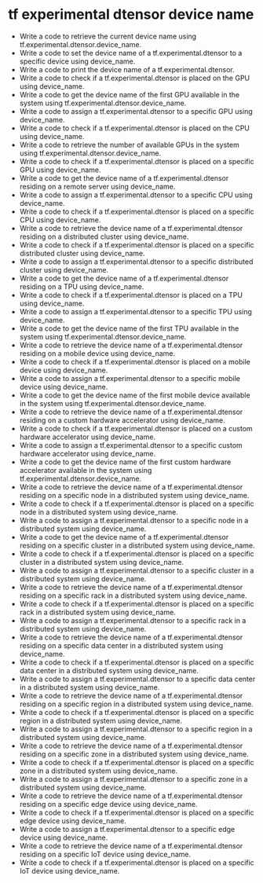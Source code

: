 # tf experimental dtensor device name

- Write a code to retrieve the current device name using tf.experimental.dtensor.device_name.
- Write a code to set the device name of a tf.experimental.dtensor to a specific device using device_name.
- Write a code to print the device name of a tf.experimental.dtensor.
- Write a code to check if a tf.experimental.dtensor is placed on the GPU using device_name.
- Write a code to get the device name of the first GPU available in the system using tf.experimental.dtensor.device_name.
- Write a code to assign a tf.experimental.dtensor to a specific GPU using device_name.
- Write a code to check if a tf.experimental.dtensor is placed on the CPU using device_name.
- Write a code to retrieve the number of available GPUs in the system using tf.experimental.dtensor.device_name.
- Write a code to check if a tf.experimental.dtensor is placed on a specific GPU using device_name.
- Write a code to get the device name of a tf.experimental.dtensor residing on a remote server using device_name.
- Write a code to assign a tf.experimental.dtensor to a specific CPU using device_name.
- Write a code to check if a tf.experimental.dtensor is placed on a specific CPU using device_name.
- Write a code to retrieve the device name of a tf.experimental.dtensor residing on a distributed cluster using device_name.
- Write a code to check if a tf.experimental.dtensor is placed on a specific distributed cluster using device_name.
- Write a code to assign a tf.experimental.dtensor to a specific distributed cluster using device_name.
- Write a code to get the device name of a tf.experimental.dtensor residing on a TPU using device_name.
- Write a code to check if a tf.experimental.dtensor is placed on a TPU using device_name.
- Write a code to assign a tf.experimental.dtensor to a specific TPU using device_name.
- Write a code to get the device name of the first TPU available in the system using tf.experimental.dtensor.device_name.
- Write a code to retrieve the device name of a tf.experimental.dtensor residing on a mobile device using device_name.
- Write a code to check if a tf.experimental.dtensor is placed on a mobile device using device_name.
- Write a code to assign a tf.experimental.dtensor to a specific mobile device using device_name.
- Write a code to get the device name of the first mobile device available in the system using tf.experimental.dtensor.device_name.
- Write a code to retrieve the device name of a tf.experimental.dtensor residing on a custom hardware accelerator using device_name.
- Write a code to check if a tf.experimental.dtensor is placed on a custom hardware accelerator using device_name.
- Write a code to assign a tf.experimental.dtensor to a specific custom hardware accelerator using device_name.
- Write a code to get the device name of the first custom hardware accelerator available in the system using tf.experimental.dtensor.device_name.
- Write a code to retrieve the device name of a tf.experimental.dtensor residing on a specific node in a distributed system using device_name.
- Write a code to check if a tf.experimental.dtensor is placed on a specific node in a distributed system using device_name.
- Write a code to assign a tf.experimental.dtensor to a specific node in a distributed system using device_name.
- Write a code to get the device name of a tf.experimental.dtensor residing on a specific cluster in a distributed system using device_name.
- Write a code to check if a tf.experimental.dtensor is placed on a specific cluster in a distributed system using device_name.
- Write a code to assign a tf.experimental.dtensor to a specific cluster in a distributed system using device_name.
- Write a code to retrieve the device name of a tf.experimental.dtensor residing on a specific rack in a distributed system using device_name.
- Write a code to check if a tf.experimental.dtensor is placed on a specific rack in a distributed system using device_name.
- Write a code to assign a tf.experimental.dtensor to a specific rack in a distributed system using device_name.
- Write a code to retrieve the device name of a tf.experimental.dtensor residing on a specific data center in a distributed system using device_name.
- Write a code to check if a tf.experimental.dtensor is placed on a specific data center in a distributed system using device_name.
- Write a code to assign a tf.experimental.dtensor to a specific data center in a distributed system using device_name.
- Write a code to retrieve the device name of a tf.experimental.dtensor residing on a specific region in a distributed system using device_name.
- Write a code to check if a tf.experimental.dtensor is placed on a specific region in a distributed system using device_name.
- Write a code to assign a tf.experimental.dtensor to a specific region in a distributed system using device_name.
- Write a code to retrieve the device name of a tf.experimental.dtensor residing on a specific zone in a distributed system using device_name.
- Write a code to check if a tf.experimental.dtensor is placed on a specific zone in a distributed system using device_name.
- Write a code to assign a tf.experimental.dtensor to a specific zone in a distributed system using device_name.
- Write a code to retrieve the device name of a tf.experimental.dtensor residing on a specific edge device using device_name.
- Write a code to check if a tf.experimental.dtensor is placed on a specific edge device using device_name.
- Write a code to assign a tf.experimental.dtensor to a specific edge device using device_name.
- Write a code to retrieve the device name of a tf.experimental.dtensor residing on a specific IoT device using device_name.
- Write a code to check if a tf.experimental.dtensor is placed on a specific IoT device using device_name.